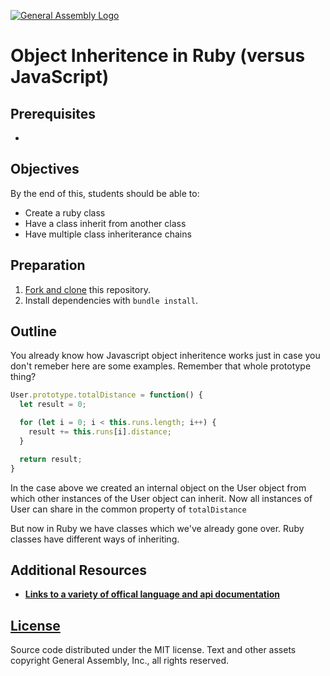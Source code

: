 [![General Assembly Logo](https://camo.githubusercontent.com/1a91b05b8f4d44b5bbfb83abac2b0996d8e26c92/687474703a2f2f692e696d6775722e636f6d2f6b6538555354712e706e67)](https://generalassemb.ly/education/web-development-immersive)

# Object Inheritence in Ruby (versus JavaScript)

## Prerequisites

-

## Objectives

By the end of this, students should be able to:

-   Create a ruby class
-   Have a class inherit from another class
-   Have multiple class inheriterance chains

## Preparation

1.  [Fork and clone](https://github.com/ga-wdi-boston/meta/wiki/ForkAndClone)
    this repository.
1.  Install dependencies with `bundle install`.

## Outline

You already know how Javascript object inheritence works just in case you don't
remeber here are some examples.  Remember that whole prototype thing?

```javascript
User.prototype.totalDistance = function() {
  let result = 0;

  for (let i = 0; i < this.runs.length; i++) {
    result += this.runs[i].distance;
  }

  return result;
}
```

In the case above we created an internal object on the User object from which other
instances of the User object can inherit.  Now all instances of User can share in
the common property of `totalDistance`

But now in Ruby we have classes which we've already gone over.  Ruby classes have
different ways of inheriting.


## Additional Resources

- **[Links to a variety of offical language and api documentation](https://www.ruby-lang.org/en/documentation/)**

## [License](LICENSE)

Source code distributed under the MIT license. Text and other assets copyright
General Assembly, Inc., all rights reserved.
